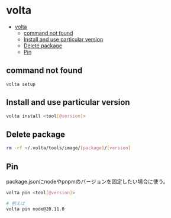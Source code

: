 # volta

- [volta](#volta)
  - [command not found](#command-not-found)
  - [Install and use particular version](#install-and-use-particular-version)
  - [Delete package](#delete-package)
  - [Pin](#pin)

## command not found

```shell
volta setup
```

## Install and use particular version

```sh
volta install <tool[@version]>
```

## Delete package

```sh
rm -rf ~/.volta/tools/image/[package]/[version]
```

## Pin

package.jsonにnodeやpnpmのバージョンを固定したい場合に使う。

```sh
volta pin <tool[@version]>
```

```sh
# 例えば
volta pin node@20.11.0
```
